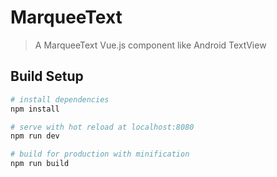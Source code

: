 # MarqueeText

> A MarqueeText Vue.js component like Android TextView 

## Build Setup

``` bash
# install dependencies
npm install

# serve with hot reload at localhost:8080
npm run dev

# build for production with minification
npm run build

```


